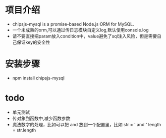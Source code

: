 # 项目介绍
- chipsjs-mysql is a promise-based Node.js ORM for MySQL.
- 一个未成熟的orm,可以通过传日志模块自定义log,默认使用console.log
- 请不要直接把param放入condition中，value避免了sql注入风险，但是需要自己保证key的安全性

# 安装步骤
- npm install chipsjs-mysql

# todo
- 单元测试
- 传对象到函数中,减少函数参数
- 魔法数字的处理，比如可以把 and 放到一个配置里，比如
      str = ' and '
      length = str.length
